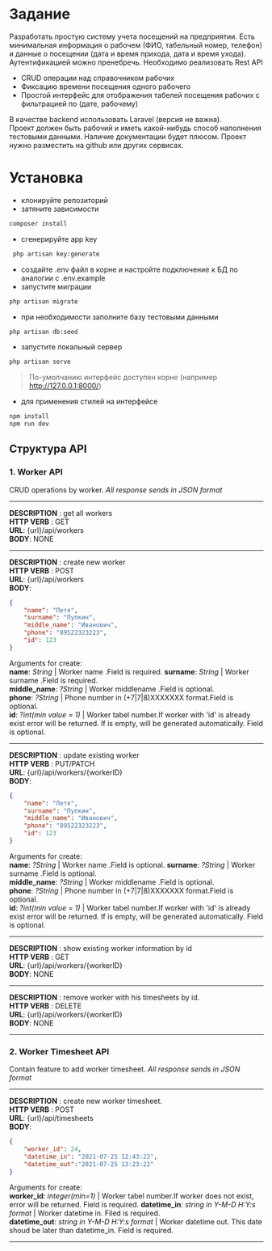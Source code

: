 # Задание
Разработать простую систему учета посещений на предприятии. Есть минимальная информация о рабочем (ФИО, табельный номер, телефон) и данные о посещении (дата и время прихода, дата и время ухода). Аутентификацией можно пренебречь.
Необходимо реализовать Rest API
- CRUD операции над справочником рабочих
- Фиксацию времени посещения одного рабочего
- Простой интерфейс для отображения табелей посещения рабочих с фильтрацией по (дате, рабочему)  

В качестве backend использовать Laravel (версия не важна).  
Проект должен быть рабочий и иметь какой-нибудь способ наполнения тестовыми данными. Наличие документации будет плюсом.   Проект нужно разместить на github или других сервисах.  


# Установка

- клонируйте репозиторий
- затяните зависимости
```bash 
composer install
```
- сгенерируйте app key
```bash
 php artisan key:generate
 ```
- создайте .env файл в корне и настройте подключение к БД по аналогии с .env.example
- запустите миграции
```bash
php artisan migrate
```
- при необходимости заполните базу тестовыми данными  
```bash
php artisan db:seed
```
- запустите локальный сервер
```bash
php artisan serve
```
> По-умолчанию интерфейс доступен корне (например http://127.0.0.1:8000/)

- для применения стилей на интерфейсе
```bash
npm install
npm run dev
```
## Структура API

### 1. Worker API  
CRUD operations by worker. *All response sends in JSON format*
_________
**DESCRIPTION** : get all workers  
**HTTP VERB** : GET  
**URL**: {url}/api/workers  
**BODY**: NONE
____________________

**DESCRIPTION** : create new worker  
**HTTP VERB** : POST  
**URL**: {url}/api/workers  
**BODY**: 
```json
{
	"name": "Петя",
	"surname": "Пупкин",
	"middle_name": "Иванович",
	"phone": "89522323223",
	"id": 123
}

```
Arguments for create:  
**name**: *String* | Worker name .Field is required.
**surname**: *String* | Worker surname .Field is required.  
**middle_name**: *?String* | Worker middlename .Field is optional.  
**phone**: *?String* | Phone number in (+7|7|8)XXXXXXX format.Field is optional.  
**id**: *?int(min value = 1)* | Worker tabel number.If worker with 'id' is already exist error will be returned. If is empty, will be generated automatically. Field is optional.  
_____________
**DESCRIPTION** : update existing worker  
**HTTP VERB** : PUT/PATCH  
**URL**: {url}/api/workers/{workerID}  
**BODY**: 
```json
{
	"name": "Петя",
	"surname": "Пупкин",
	"middle_name": "Иванович",
	"phone": "89522323223",
	"id": 123
}

```
Arguments for create:  
**name**: *?String* | Worker name .Field is optional.
**surname**: *?String* | Worker surname .Field is optional.  
**middle_name**: *?String* | Worker middlename .Field is optional.  
**phone**: *?String* | Phone number in (+7|7|8)XXXXXXX format.Field is optional.  
**id**: *?int(min value = 1)* | Worker tabel number.If worker with 'id' is already exist error will be returned. If is empty, will be generated automatically. Field is optional.  

_____________________
**DESCRIPTION** : show existing worker information by id  
**HTTP VERB** : GET  
**URL**: {url}/api/workers/{workerID}  
**BODY**: NONE
_____________________
**DESCRIPTION** : remove worker with his timesheets by id.  
**HTTP VERB** : DELETE  
**URL**: {url}/api/workers/{workerID}  
**BODY**: NONE

***

### 2. Worker Timesheet API   
Contain feature to add worker timesheet. *All response sends in JSON format*  
_____
**DESCRIPTION** : create new worker timesheet.   
**HTTP VERB** : POST    
**URL**: {url}/api/timesheets  
**BODY**: 
```json
{
	"worker_id": 24,
	"datetime_in": "2021-07-25 12:43:23",
	"datetime_out":"2021-07-25 13:23:22"
}

```
Arguments for create:  
**worker_id**: *integer(min=1)* | Worker tabel number.If worker does not exist, error will be returned. Field is required. **datetime_in**: *string in Y-M-D H:Y:s format* | Worker datetime in. Filed is required.  
**datetime_out**: *string in Y-M-D H:Y:s format* | Worker datetime out. This date shoud be later than datetime_in. Field is required.

_____





